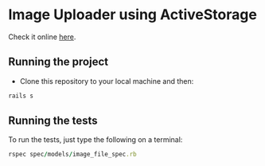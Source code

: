 # Image Uploader using ActiveStorage

Check it online [here](https://activestorage-image-uploader.herokuapp.com).

## Running the project

- Clone this repository to your local machine and then:

```ruby
rails s
```

## Running the tests

To run the tests, just type the following on a terminal:

```ruby
rspec spec/models/image_file_spec.rb
```
